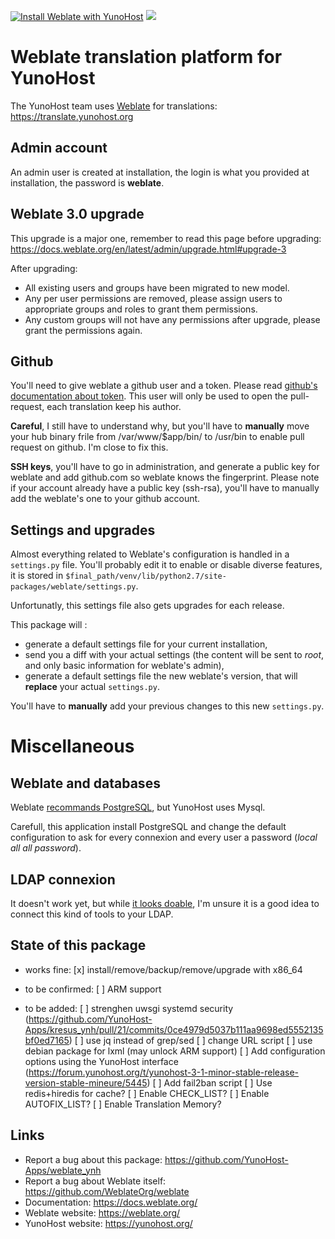 [![Install Weblate with YunoHost](https://install-app.yunohost.org/install-with-yunohost.png)](https://install-app.yunohost.org/?app=weblate)
![](https://dash.yunohost.org/integration/weblate.svg)
# Weblate translation platform for YunoHost

The YunoHost team uses [Weblate](https://weblate.org) for translations: https://translate.yunohost.org

## Admin account

An admin user is created at installation, the login is what you provided at installation, the password is **weblate**.

## Weblate 3.0 upgrade

This upgrade is a major one, remember to read this page before upgrading: https://docs.weblate.org/en/latest/admin/upgrade.html#upgrade-3

After upgrading:

 * All existing users and groups have been migrated to new model.
 * Any per user permissions are removed, please assign users to appropriate groups and roles to grant them permissions.
 * Any custom groups will not have any permissions after upgrade, please grant the permissions again.

## Github

You'll need to give weblate a github user and a token. Please read [github's documentation about token](https://help.github.com/articles/creating-a-personal-access-token-for-the-command-line/).
This user will only be used to open the pull-request, each translation keep his author.

**Careful**, I still have to understand why, but you'll have to **manually** move your hub binary frile from /var/www/$app/bin/ to /usr/bin to enable pull request on github. I'm close to fix this.

**SSH keys**, you'll have to go in administration, and generate a public key for weblate and add github.com so weblate knows the fingerprint. Please note if your account already have a public key (ssh-rsa), you'll have to manually add the weblate's one to your github account.

## Settings and upgrades

Almost everything related to Weblate's configuration is handled in a `settings.py` file.
You'll probably edit it to enable or disable diverse features, it is stored in `$final_path/venv/lib/python2.7/site-packages/weblate/settings.py`.

Unfortunatly, this settings file also gets upgrades for each release.

This package will :

* generate a default settings file for your current installation,
* send you a diff with your actual settings (the content will be sent to *root*, and only basic information for weblate's admin),
* generate a default settings file the new weblate's version, that will **replace** your actual `settings.py`.

You'll have to **manually** add your previous changes to this new `settings.py`.

# Miscellaneous

## Weblate and databases

Weblate [recommands PostgreSQL](https://docs.weblate.org/en/latest/admin/install.html#database-setup-for-weblate), but YunoHost uses Mysql.

Carefull, this application install PostgreSQL and change the default configuration to ask for every connexion and every user a password (*local all all password*).

## LDAP connexion

It doesn't work yet, but while [it looks doable](https://docs.weblate.org/en/latest/admin/auth.html?highlight=LDAP#ldap-authentication), I'm unsure it is a good idea to connect this kind of tools to your LDAP.

## State of this package

* works fine:
[x] install/remove/backup/remove/upgrade with x86_64

* to be confirmed:
[ ] ARM support

* to be added:
[ ] strenghen uwsgi systemd security (https://github.com/YunoHost-Apps/kresus_ynh/pull/21/commits/0ce4979d5037b111aa9698ed5552135bf0ed7165)
[ ] use jq instead of grep/sed
[ ] change URL script
[ ] use debian package for lxml (may unlock ARM support)
[ ] Add configuration options using the YunoHost interface (https://forum.yunohost.org/t/yunohost-3-1-minor-stable-release-version-stable-mineure/5445)
[ ] Add fail2ban script
[ ] Use redis+hiredis for cache?
[ ] Enable CHECK_LIST?
[ ] Enable AUTOFIX_LIST?
[ ] Enable Translation Memory?

## Links

 * Report a bug about this package: https://github.com/YunoHost-Apps/weblate_ynh
 * Report a bug about Weblate itself: https://github.com/WeblateOrg/weblate
 * Documentation: https://docs.weblate.org/
 * Weblate website: https://weblate.org/
 * YunoHost website: https://yunohost.org/
